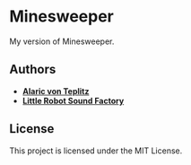 # Minesweeper

My version of Minesweeper.

## Authors

* **[Alaric von Teplitz](https://github.com/Alaricus/)**
* **[Little Robot Sound Factory](https://opengameart.org/users/little-robot-sound-factory)**

## License

This project is licensed under the MIT License.
